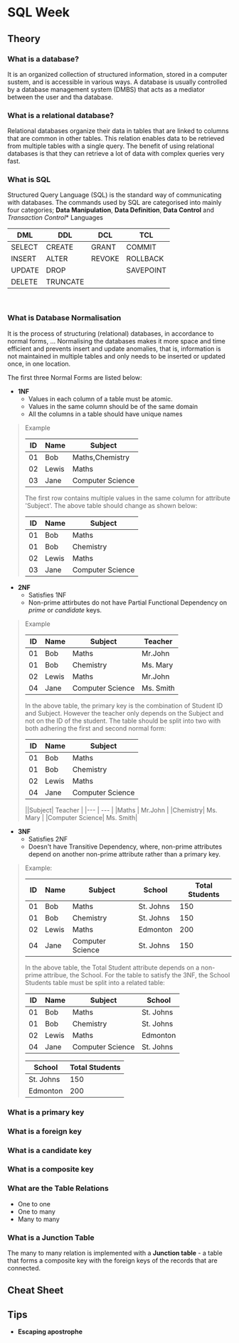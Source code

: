 # SQL Week

## Theory

### What is a database?

  It is an organized collection of structured information, stored in a computer sustem, and is accessible in various ways.
  A database is usually controlled by a database management system (DMBS) that acts as a mediator between the user and tha database.

### What is a relational database?

  Relational databases organize their data in tables that are linked to columns that are common in other tables. This 
  relation enables data to be retrieved from multiple tables with a single query.
  The benefit of using relational databases is that they can retrieve a lot of data with complex queries very fast.

### What is SQL

  Structured Query Language (SQL) is the standard way of communicating with databases. The commands used by SQL are
  categorised into mainly four categories; **Data Manipulation**, **Data Definition**, **Data Control** and *Transaction Control** Languages

| DML | DDL | DCL | TCL |
| --- | --- | --- | --- |
|SELECT|CREATE|GRANT| COMMIT  |
|INSERT|ALTER|REVOKE| ROLLBACK|
|UPDATE|DROP|      |SAVEPOINT |
|DELETE|TRUNCATE|  |          |

<br>

### What is Database Normalisation

  It is the process of structuring (relational) databases, in accordance to normal forms, ...
  Normalising the databases makes it more space and time efficient and prevents insert and update anomalies, that is, information is not maintained in multiple tables and
  only needs to be inserted or updated once, in one location.

  The first three Normal Forms are listed below:

- **1NF**
    + Values in each column of a table must be atomic.
    + Values in the same column should be of the same domain
    + All the columns in a table should have unique names

> Example
> 
> |ID|Name|Subject|
> |---|---|---|
> |01|Bob|Maths,Chemistry|
> |02|Lewis|Maths|
> |03|Jane|Computer Science|
> 
> The first row contains multiple values in the same column for attribute 'Subject'. The above table should change as shown below:
>
> |ID|Name|Subject|
> |---|---|---|
> |01|Bob|Maths|
> |01|Bob|Chemistry|
> |02|Lewis|Maths|
> |03|Jane|Computer Science|

- **2NF**
    + Satisfies 1NF
    + Non-prime attirbutes do not have Partial Functional Dependency on *prime* or *candidate* keys.

> Example
> 
> |ID|Name|Subject| Teacher |
> |---|---| ---   | ---     |
> |01|Bob|Maths   | Mr.John |
> |01|Bob|Chemistry| Ms. Mary |
> |02|Lewis|Maths|   Mr.John|
> |04|Jane|Computer Science| Ms. Smith|
>
> In the above table, the primary key is the combination of Student ID and Subject. However the teacher only depends on the Subject and not on the ID of the student.
> The table should be split into two with both adhering the first and second normal form:
>
> |ID|Name|Subject| 
> |---|---| ---   |
> |01|Bob|Maths   | 
> |01|Bob|Chemistry|
> |02|Lewis|Maths| 
> |04|Jane|Computer Science| 
>
> ||Subject| Teacher |
> |---   | ---     |
> |Maths   | Mr.John |
> |Chemistry| Ms. Mary |
> |Computer Science| Ms. Smith|

- **3NF**
    + Satisfies 2NF
    + Doesn't have Transitive Dependency, where, non-prime attributes depend on another non-prime attribute rather than a primary key.

> Example:
>
> |ID|Name|Subject| School| Total Students
> |---|---| ---   | ---     | --- |
> |01|Bob|Maths   | St. Johns| 150|
> |01|Bob|Chemistry| St. Johns| 150|
> |02|Lewis|Maths| Edmonton| 200|
> |04|Jane|Computer Science| St. Johns| 150|
>
> In the above table, the Total Student attribute depends on a non-prime attribue, the School. For the table to satisfy the 3NF, the School Students table must
> be split into a related table:
>
> |ID|Name|Subject| School| 
> |---|---| ---   | ---     |
> |01|Bob|Maths   | St. Johns|
> |01|Bob|Chemistry| St. Johns|
> |02|Lewis|Maths| Edmonton|
> |04|Jane|Computer Science| St. Johns|
>
> |School| Total Students
> | ---     | --- |
> | St. Johns| 150|
> | Edmonton| 200|


### What is a primary key

### What is a foreign key

### What is a candidate key

### What is a composite key


### What are the Table Relations
- One to one
- One to many
- Many to many

### What is a Junction Table
The many to many relation is implemented with a **Junction table** - a table that forms a composite key with the foreign keys of the records that are connected.

## Cheat Sheet

## Tips

- **Escaping apostrophe**









